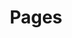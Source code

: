 ---
title: Pages
title_seo: ''
slug: pages
description: Liste des pages
image: ''
draft: false
noindex: true
translationKey: pages
---